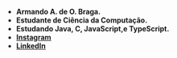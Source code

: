 - **Armando A. de O. Braga.** 
- **Estudante de Ciência da Computação.**
- **Estudando Java, C, JavaScript,e TypeScript.**
-  **[Instagram](https://www.instagram.com/braga_armando_25/)**
-  **[LinkedIn](https://www.linkedin.com/in/armando-braga-4169b2253/)**

<!---
Bragarmando25/Bragarmando25 is a ✨ special ✨ repository because its `README.md` (this file) appears on your GitHub profile.
You can click the Preview link to take a look at your changes.
--->
